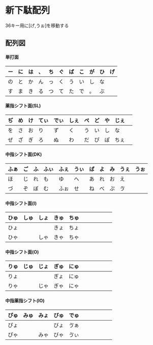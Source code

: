 # 新下駄配列

36キー用に[げ,うぉ]を移動する

## 配列図

#### 単打面

| ー  | に  | は  | 、  | ち  | ぐ  | ば  | こ  | が  | ひ  | げ  |
| --- | --- | --- | --- | --- | --- | --- | --- | --- | --- | --- |
| の  | と  | か  | ん  | っ  | く  | う  | い  | し  | な  |     |
| す  | ま  | き  | る  | つ  | て  | た  | で  | 。  | ぶ  |     |

#### 薬指シフト面(SL)

| ぢ  | め  | け  | てぃ | でぃ | しぇ | ぺ  | ど  | や  | じぇ |     |
| --- | --- | --- | ---- | ---- | ---- | --- | --- | --- | ---- | --- |
| を  | さ  | お  | り   | ず   | く   | う  | い  | し  | な   |     |
| ぜ  | ざ  | ぎ  | ろ   | ぬ   | わ   | だ  | ぴ  | ぽ  | ちぇ |     |

#### 中指シフト面(DK)

| ふぁ | ご  | ふ  | ふぃ | ふぇ | うぃ | ぱ  | よ  | み  | うぇ | うぉ |
| ---- | --- | --- | ---- | ---- | ---- | --- | --- | --- | ---- | ---- |
| ほ   | じ  | れ  | も   | ゆ   | へ   | あ  | れ  | お  | え   |      |
| づ   | ぞ  | ぼ  | む   | ふぉ | せ   | ね  | べ  | ぷ  | ゔ   |      |

#### 中指シフト面(I)

| ひゅ | しゅ | しょ | きゅ | ちゅ |     |     |     |     |     |     |
| ---- | ---- | ---- | ---- | ---- | --- | --- | --- | --- | --- | --- |
| ひょ |      |      | きょ | ちょ |     |     |     |     |     |     |
| ひゃ |      | しゃ | きゃ | ちゃ |     |     |     |     |     |     |

#### 中指シフト面(O)

| りゅ | じゅ | じょ | ぎゅ | にゅ |     |     |     |     |     |     |
| ---- | ---- | ---- | ---- | ---- | --- | --- | --- | --- | --- | --- |
| りょ |      |      | ぎょ | にゅ |     |     |     |     |     |     |
| りゃ |      | じゃ | ぎゃ | にゃ |     |     |     |     |     |     |

#### 中指薬指シフト(IO)

| ぴゅ | みゅ | みょ | びゅ | でゅ |     |     |     |     |     |     |
| ---- | ---- | ---- | ---- | ---- | --- | --- | --- | --- | --- | --- |
| ぴょ |      |      | びょ | ゔぁ |     |     |     |     |     |     |
| ぴゃ |      | みゃ | びゃ | ゔぃ |     |     |     |     |     |     |
